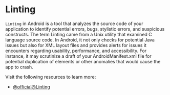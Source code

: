 # Linting

`Linting` in Android is a tool that analyzes the source code of your application to identify potential errors, bugs, stylistic errors, and suspicious constructs. The term Linting came from a Unix utility that examined C language source code. In Android, it not only checks for potential Java issues but also for XML layout files and provides alerts for issues it encounters regarding usability, performance, and accessibility. For instance, it may scrutinize a draft of your AndroidManifest.xml file for potential duplication of elements or other anomalies that would cause the app to crash.

Visit the following resources to learn more:

- [@official@Linting](https://developer.android.com/studio/write/lint)
